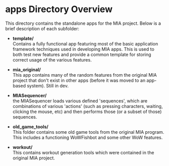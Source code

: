 # apps Directory Overview

This directory contains the standalone apps for the MIA project. Below is a brief description of each subfolder:
  
- **template/**  
  Contains a fully functional app featuring most of the basic application framework techniques used in developing MIA apps. This is used to both test new features and provide a common template for storing correct usage of the various features.

- **mia_original/**  
  This app contains many of the random features from the original MIA project that don't exist in other apps (before it was moved to an app-based system). Still in dev.

- **MIASequencer/**  
  the MIASequencer loads various defined 'sequences', which are combinations of various 'actions' (such as pressing characters, waiting, clicking the mouse, etc) and then performs those (or a subset of those) sequences.

- **old_game_tools/**  
  This folder contains some old game tools from the original MIA program. This includes a functioning WoWFishbot and some other WoW features.

- **workout/**  
  This contains workout generation tools which were contained in the original MIA project.
